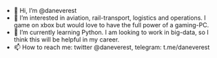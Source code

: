 - 👋 Hi, I’m @daneverest
- 👀 I’m interested in aviation, rail-transport, logistics and operations. I game on xbox but would love to have the full power of a gaming-PC.
- 🌱 I’m currently learning Python. I am looking to work in big-data, so I think this will be helpful in my career.
- 📫 How to reach me: twitter @daneverest, telegram: t.me/daneverest

<!---
daneverest/daneverest is a ✨ special ✨ repository because its `README.md` (this file) appears on your GitHub profile.
You can click the Preview link to take a look at your changes.
--->
